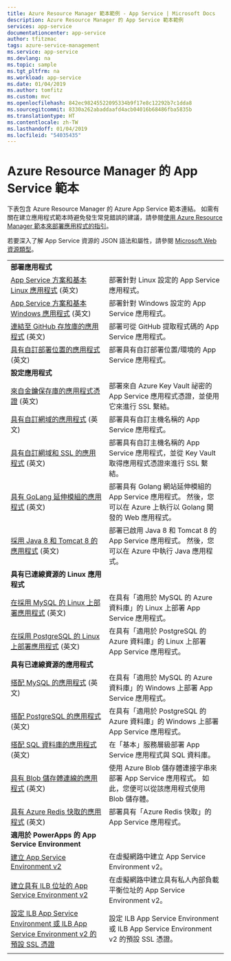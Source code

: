 ```yaml
---
title: Azure Resource Manager 範本範例 - App Service | Microsoft Docs
description: Azure Resource Manager 的 App Service 範本範例
services: app-service
documentationcenter: app-service
author: tfitzmac
tags: azure-service-management
ms.service: app-service
ms.devlang: na
ms.topic: sample
ms.tgt_pltfrm: na
ms.workload: app-service
ms.date: 01/04/2019
ms.author: tomfitz
ms.custom: mvc
ms.openlocfilehash: 842ec98245522095334b9f17e8c12292b7c1dda8
ms.sourcegitcommit: 8330a262abaddaafd4acb04016b68486fba5835b
ms.translationtype: HT
ms.contentlocale: zh-TW
ms.lasthandoff: 01/04/2019
ms.locfileid: "54035435"
---
```

# <a name="azure-resource-manager-templates-for-app-service"></a>Azure Resource Manager 的 App Service 範本

下表包含 Azure Resource Manager 的 Azure App Service 範本連結。 如需有關在建立應用程式範本時避免發生常見錯誤的建議，請參閱[使用 Azure Resource Manager 範本來部署應用程式的指引](deploy-resource-manager-template.md)。

若要深入了解 App Service 資源的 JSON 語法和屬性，請參閱 [Microsoft.Web 資源類型](/azure/templates/microsoft.web/allversions)。

| | |
|-|-|
|**部署應用程式**||
| [App Service 方案和基本 Linux 應用程式](https://github.com/Azure/azure-quickstart-templates/tree/master/101-webapp-basic-linux) \(英文\) | 部署針對 Linux 設定的 App Service 應用程式。 |
| [App Service 方案和基本 Windows 應用程式](https://github.com/Azure/azure-quickstart-templates/tree/master/101-webapp-basic-windows) \(英文\) | 部署針對 Windows 設定的 App Service 應用程式。 |
| [連結至 GitHub 存放庫的應用程式](https://github.com/Azure/azure-quickstart-templates/tree/master/201-web-app-github-deploy) \(英文\)| 部署可從 GitHub 提取程式碼的 App Service 應用程式。 |
| [具有自訂部署位置的應用程式](https://github.com/Azure/azure-quickstart-templates/tree/master/101-webapp-custom-deployment-slots) \(英文\)| 部署具有自訂部署位置/環境的 App Service 應用程式。 |
|**設定應用程式**||
| [來自金鑰保存庫的應用程式憑證](https://github.com/Azure/azure-quickstart-templates/tree/master/201-web-app-certificate-from-key-vault) \(英文\)| 部署來自 Azure Key Vault 祕密的 App Service 應用程式憑證，並使用它來進行 SSL 繫結。 |
| [具有自訂網域的應用程式](https://github.com/Azure/azure-quickstart-templates/tree/master/201-web-app-custom-domain) \(英文\)| 部署具有自訂主機名稱的 App Service 應用程式。 |
| [具有自訂網域和 SSL 的應用程式](https://github.com/Azure/azure-quickstart-templates/tree/master/201-web-app-custom-domain-and-ssl) \(英文\)| 部署具有自訂主機名稱的 App Service 應用程式，並從 Key Vault 取得應用程式憑證來進行 SSL 繫結。 |
| [具有 GoLang 延伸模組的應用程式](https://github.com/Azure/azure-quickstart-templates/tree/master/101-webapp-with-golang) \(英文\)| 部署具有 Golang 網站延伸模組的 App Service 應用程式。 然後，您可以在 Azure 上執行以 Golang 開發的 Web 應用程式。 |
| [採用 Java 8 和 Tomcat 8 的應用程式](https://github.com/Azure/azure-quickstart-templates/tree/master/201-web-app-java-tomcat) \(英文\)| 部署已啟用 Java 8 和 Tomcat 8 的 App Service 應用程式。 然後，您可以在 Azure 中執行 Java 應用程式。 |
|**具有已連線資源的 Linux 應用程式**||
| [在採用 MySQL 的 Linux 上部署應用程式](https://github.com/Azure/azure-quickstart-templates/tree/master/101-webapp-linux-managed-mysql) \(英文\) | 在具有「適用於 MySQL 的 Azure 資料庫」的 Linux 上部署 App Service 應用程式。 |
| [在採用 PostgreSQL 的 Linux 上部署應用程式](https://github.com/Azure/azure-quickstart-templates/tree/master/101-webapp-linux-managed-postgresql) \(英文\) | 在具有「適用於 PostgreSQL 的 Azure 資料庫」的 Linux 上部署 App Service 應用程式。 |
|**具有已連線資源的應用程式**||
| [搭配 MySQL 的應用程式](https://github.com/Azure/azure-quickstart-templates/tree/master/101-webapp-managed-mysql) \(英文\)| 在具有「適用於 MySQL 的 Azure 資料庫」的 Windows 上部署 App Service 應用程式。 |
| [搭配 PostgreSQL 的應用程式](https://github.com/Azure/azure-quickstart-templates/tree/master/101-webapp-managed-postgresql) \(英文\)| 在具有「適用於 PostgreSQL 的 Azure 資料庫」的 Windows 上部署 App Service 應用程式。 |
| [搭配 SQL 資料庫的應用程式](https://github.com/Azure/azure-quickstart-templates/tree/master/201-web-app-sql-database) \(英文\)| 在「基本」服務層級部署 App Service 應用程式與 SQL 資料庫。 |
| [具有 Blob 儲存體連線的應用程式](https://github.com/Azure/azure-quickstart-templates/tree/master/201-web-app-blob-connection) \(英文\)| 使用 Azure Blob 儲存體連接字串來部署 App Service 應用程式。 如此，您便可以從該應用程式使用 Blob 儲存體。 |
| [具有 Azure Redis 快取的應用程式](https://github.com/Azure/azure-quickstart-templates/tree/master/201-web-app-with-redis-cache) \(英文\)| 部署具有「Azure Redis 快取」的 App Service 應用程式。 |
|**適用於 PowerApps 的 App Service Environment**||
| [建立 App Service Environment v2](https://github.com/Azure/azure-quickstart-templates/tree/master/201-web-app-asev2-create) | 在虛擬網路中建立 App Service Environment v2。 |
| [建立具有 ILB 位址的 App Service Environment v2](https://github.com/Azure/azure-quickstart-templates/tree/master/201-web-app-asev2-ilb-create/) | 在虛擬網路中建立具有私人內部負載平衡位址的 App Service Environment v2。 |
| [設定 ILB App Service Environment 或 ILB App Service Environment v2 的預設 SSL 憑證](https://github.com/Azure/azure-quickstart-templates/tree/master/201-web-app-ase-ilb-configure-default-ssl) | 設定 ILB App Service Environment 或 ILB App Service Environment v2 的預設 SSL 憑證。 |
| | |
